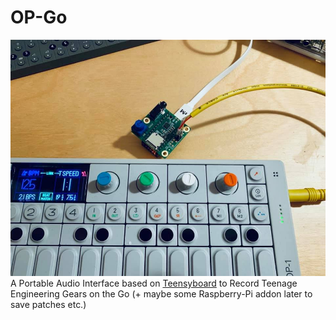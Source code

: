 # OP-Go

![](img.jpg)
A Portable Audio Interface based on [Teensyboard](https://www.pjrc.com/store/teensy3_audio.html) to Record Teenage Engineering Gears on the Go (+ maybe some Raspberry-Pi addon later to save patches etc.)

